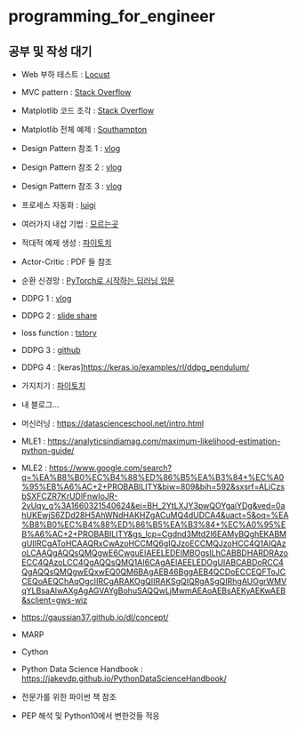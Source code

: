 # programming_for_engineer




## 공부 및 작성 대기


- Web 부하 테스트 : [Locust](https://wookkl.tistory.com/67)
- MVC pattern : [Stack Overflow](https://stackoverflow.com/questions/26698628/mvc-design-with-qt-designer-and-pyqt-pyside)
- Matplotlib 코드 조각 : [Stack Overflow](https://stackoverflow.com/questions/25750170/show-decimal-places-and-scientific-notation-on-the-axis-of-a-matplotlib-plot)
- Matplotlib 전체 예제 : [Southampton](https://www.southampton.ac.uk/~fangohr/training/python/notebooks/Matplotlib.html)
- Design Pattern 참조 1 : [vlog](https://velog.io/@ha0kim/Design-Pattern-%EC%83%9D%EC%84%B1-%ED%8C%A8%ED%84%B4Creational-Patterns)
- Design Pattern 참조 2 : [vlog](https://velog.io/@ha0kim/Design-Pattern-%EA%B5%AC%EC%A1%B0-%ED%8C%A8%ED%84%B4Structural-Patterns)
- Design Pattern 참조 3 : [vlog](https://velog.io/@jahoy/%EC%8B%A4%EC%9A%A9%EC%A0%81%EC%9D%B8-Python-%EB%94%94%EC%9E%90%EC%9D%B8-%ED%8C%A8%ED%84%B4-%EC%A0%95%EB%A6%AC)
- 프로세스 자동화 : [luigi](https://luigi.readthedocs.io/en/stable/example_top_artists.html)
- 여러가지 내삽 기법 : [모르는곳](https://gisresources.com/types-interpolation-methods_3/)
- 적대적 예제 생성 : [파이토치](https://tutorials.pytorch.kr/beginner/fgsm_tutorial.html)
- Actor-Critic : PDF 들 참조
- 순환 신경망 : [PyTorch로 시작하는 딥러닝 입문](https://wikidocs.net/60690)
- DDPG 1 : [vlog](https://ropiens.tistory.com/96)
- DDPG 2 : [slide share](https://www.slideshare.net/ssuser41d7e01/ddpg-deep-deterministic-policy-gradient-139832691)
- loss function : [tstory](https://keepdev.tistory.com/m/48)
- DDPG 3 : [github](https://reinforcement-learning-kr.github.io/2018/06/26/3_ddpg/)
- DDPG 4 : [keras]https://keras.io/examples/rl/ddpg_pendulum/
- 가지치기 : [파이토치](https://tutorials.pytorch.kr/intermediate/pruning_tutorial.html)
- 내 블로그...
- 머신러닝 : https://datascienceschool.net/intro.html
- MLE1 : https://analyticsindiamag.com/maximum-likelihood-estimation-python-guide/
- MLE2 : https://www.google.com/search?q=%EA%B8%B0%EC%B4%88%ED%86%B5%EA%B3%84+%EC%A0%95%EB%A6%AC+2+PROBABILITY&biw=809&bih=592&sxsrf=ALiCzsbSXFCZR7KrUDlFnwIoJR-2vUqy_g%3A1660321540624&ei=BH_2YtLXJY3pwQOYgaiYDg&ved=0ahUKEwjS6ZDd28H5AhWNdHAKHZgACuMQ4dUDCA4&uact=5&oq=%EA%B8%B0%EC%B4%88%ED%86%B5%EA%B3%84+%EC%A0%95%EB%A6%AC+2+PROBABILITY&gs_lcp=Cgdnd3Mtd2l6EAMyBQghEKABMgUIIRCgAToHCAAQRxCwAzoHCCMQ6gIQJzoECCMQJzoHCC4Q1AIQAzoLCAAQgAQQsQMQgwE6CwguEIAEELEDEIMBOgsILhCABBDHARDRAzoECC4QAzoLCC4QgAQQsQMQ1AI6CAgAEIAEELEDOgUIABCABDoRCC4QgAQQsQMQgwEQxwEQ0QM6BAgAEB46BggAEB4QCDoECCEQFToJCCEQoAEQChAqOgcIIRCgARAKOgQIIRAKSgQIQRgASgQIRhgAUOgrWMVqYLBsaAlwAXgAgAGVAYgBohuSAQQwLjMwmAEAoAEBsAEKyAEKwAEB&sclient=gws-wiz

- https://gaussian37.github.io/dl/concept/
- MARP
- Cython
- Python Data Science Handbook : https://jakevdp.github.io/PythonDataScienceHandbook/
- 전문가를 위한 파이썬 책 참조
- PEP 해석 및 Python10에서 변한것들 적응
